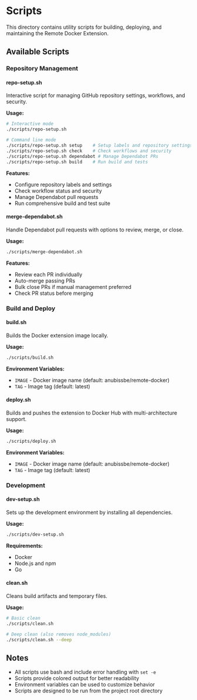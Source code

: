 # Scripts

This directory contains utility scripts for building, deploying, and maintaining the Remote Docker Extension.

## Available Scripts

### Repository Management

#### repo-setup.sh
Interactive script for managing GitHub repository settings, workflows, and security.

**Usage:**
```bash
# Interactive mode
./scripts/repo-setup.sh

# Command line mode
./scripts/repo-setup.sh setup    # Setup labels and repository settings
./scripts/repo-setup.sh check    # Check workflows and security
./scripts/repo-setup.sh dependabot # Manage Dependabot PRs
./scripts/repo-setup.sh build    # Run build and tests
```

**Features:**
- Configure repository labels and settings
- Check workflow status and security
- Manage Dependabot pull requests
- Run comprehensive build and test suite

#### merge-dependabot.sh
Handle Dependabot pull requests with options to review, merge, or close.

**Usage:**
```bash
./scripts/merge-dependabot.sh
```

**Features:**
- Review each PR individually
- Auto-merge passing PRs
- Bulk close PRs if manual management preferred
- Check PR status before merging

### Build and Deploy

#### build.sh
Builds the Docker extension image locally.

**Usage:**
```bash
./scripts/build.sh
```

**Environment Variables:**
- `IMAGE` - Docker image name (default: anubissbe/remote-docker)
- `TAG` - Image tag (default: latest)

#### deploy.sh
Builds and pushes the extension to Docker Hub with multi-architecture support.

**Usage:**
```bash
./scripts/deploy.sh
```

**Environment Variables:**
- `IMAGE` - Docker image name (default: anubissbe/remote-docker)
- `TAG` - Image tag (default: latest)

### Development

#### dev-setup.sh
Sets up the development environment by installing all dependencies.

**Usage:**
```bash
./scripts/dev-setup.sh
```

**Requirements:**
- Docker
- Node.js and npm
- Go

#### clean.sh
Cleans build artifacts and temporary files.

**Usage:**
```bash
# Basic clean
./scripts/clean.sh

# Deep clean (also removes node_modules)
./scripts/clean.sh --deep
```

## Notes

- All scripts use bash and include error handling with `set -e`
- Scripts provide colored output for better readability
- Environment variables can be used to customize behavior
- Scripts are designed to be run from the project root directory